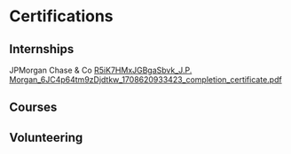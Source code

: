 # Certifications

## Internships

JPMorgan Chase & Co
[R5iK7HMxJGBgaSbvk_J.P. Morgan_6JC4p64tm9zDjdtkw_1708620933423_completion_certificate.pdf](https://github.com/zacharias1219/Certifications/files/14377352/R5iK7HMxJGBgaSbvk_J.P.Morgan_6JC4p64tm9zDjdtkw_1708620933423_completion_certificate.pdf)


## Courses

## Volunteering
